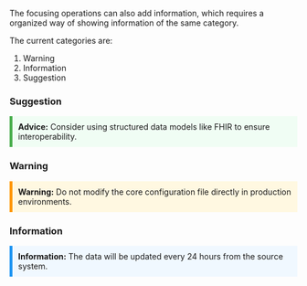 The focusing operations can also add information, which requires a organized way of showing information of the same category.

The current categories are:

1. Warning
2. Information
3. Suggestion


### Suggestion

<div style="border-left: 5px solid #4CAF50; background-color: #f0fdf4; padding: 10px; margin: 10px 0;">
  <strong>Advice:</strong> Consider using structured data models like FHIR to ensure interoperability.
</div>

### Warning

<div style="border-left: 5px solid #ff9800; background-color: #fff8e1; padding: 10px; margin: 10px 0;">
  <strong>Warning:</strong> Do not modify the core configuration file directly in production environments.
</div>

### Information

<div style="border-left: 5px solid #2196F3; background-color: #f0f8ff; padding: 10px; margin: 10px 0;">
  <strong>Information:</strong> The data will be updated every 24 hours from the source system.
</div>